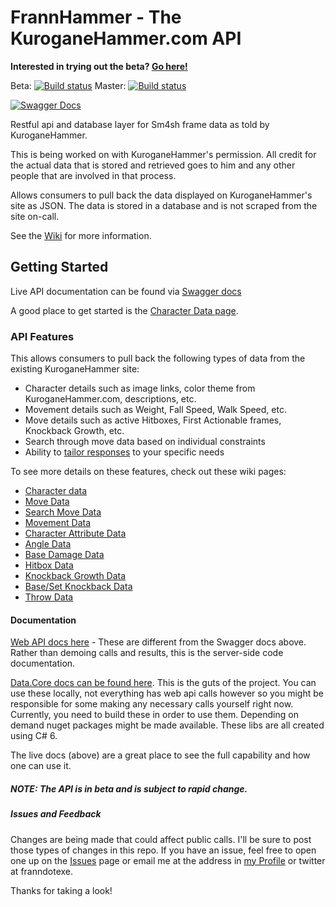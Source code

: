 # FrannHammer - The KuroganeHammer.com API

**Interested in trying out the beta? [Go here!](https://github.com/Frannsoft/FrannHammer/wiki/Version-0.6.0---Details)**

Beta: [![Build status](https://ci.appveyor.com/api/projects/status/ruxmxhiutxe9q8v9/branch/develop?svg=true)](https://ci.appveyor.com/project/Frannsoft/frannhammer-0uqqq/branch/develop)
Master: [![Build status](https://ci.appveyor.com/api/projects/status/y2hs2u8ux4ceaq2k/branch/master?svg=true)](https://ci.appveyor.com/project/Frannsoft/frannhammer/branch/master)

[![Swagger Docs](https://img.shields.io/badge/Swagger%20Docs-Live-orange.svg)](http://api.kuroganehammer.com/swagger/ui/index)

Restful api and database layer for Sm4sh frame data as told by KuroganeHammer.

This is being worked on with KuroganeHammer's permission.  All credit for the actual data that is stored and retrieved goes to him and 
any other people that are involved in that process.

Allows consumers to pull back the data displayed on KuroganeHammer's site as JSON.  The data is stored in a database and is not 
scraped from the site on-call.

See the [Wiki](https://github.com/Frannsoft/FrannHammer/wiki) for more information.

## Getting Started

Live API documentation can be found via [Swagger docs](http://api.kuroganehammer.com/swagger)  

A good place to get started is the [Character Data page](https://github.com/Frannsoft/FrannHammer/wiki/Character-Data).

### API Features

This allows consumers to pull back the following types of data from the existing KuroganeHammer site:

- Character details such as image links, color theme from KuroganeHammer.com, descriptions, etc.
- Movement details such as Weight, Fall Speed, Walk Speed, etc.
- Move details such as active Hitboxes, First Actionable frames, Knockback Growth, etc.
- Search through move data based on individual constraints
- Ability to [tailor responses](https://github.com/Frannsoft/FrannHammer/wiki/Custom-tailored-response-body) to your specific needs 

To see more details on these features, check out these wiki pages:

- [Character data](https://github.com/Frannsoft/FrannHammer/wiki/Character-Data)
- [Move Data](https://github.com/Frannsoft/FrannHammer/wiki/Move-Data)
- [Search Move Data](https://github.com/Frannsoft/FrannHammer/wiki/Searching-Character-Move-Data)
- [Movement Data](https://github.com/Frannsoft/FrannHammer/wiki/Movement-data)
- [Character Attribute Data](https://github.com/Frannsoft/FrannHammer/wiki/Character-Attribute-Data)
- [Angle Data](https://github.com/Frannsoft/FrannHammer/wiki/Angle-Data)
- [Base Damage Data](https://github.com/Frannsoft/FrannHammer/wiki/Base-Damage-Data)
- [Hitbox Data](https://github.com/Frannsoft/FrannHammer/wiki/Hitbox-Data)
- [Knockback Growth Data](https://github.com/Frannsoft/FrannHammer/wiki/Knockback-Growth-Data)
- [Base/Set Knockback Data](https://github.com/Frannsoft/FrannHammer/wiki/Base-and-Set-Knockback-Data)
- [Throw Data](https://github.com/Frannsoft/FrannHammer/wiki/Throw-Data)

#### Documentation

[Web API docs here](https://github.com/Frannsoft/FrannHammer/wiki/Web-API-Documentation) - These are different from the Swagger docs above.  Rather than demoing calls and results, this is the server-side code documentation.

[Data.Core docs can be found here](https://github.com/Frannsoft/FrannHammer/wiki/Core-API-Documentation).  This is the guts of the project.  You can use these locally, not everything has web api calls however so you might be responsible for some making any necessary calls yourself right now.  Currently, you need to build these in order to use them.  Depending on demand nuget packages might be made available.  These libs are all created using C# 6.

The live docs (above) are a great place to see the full capability and how one can use it.

##### NOTE: The API is in beta and is subject to rapid change.

##### Issues and Feedback
Changes are being made that could affect public calls.  I'll be sure to post those types of changes in this repo.  If you have an issue, feel free to open one up on the [Issues](https://github.com/Frannsoft/FrannHammer/issues) page or email me at the address in [my Profile](https://github.com/Frannsoft) or twitter at franndotexe.


Thanks for taking a look!



